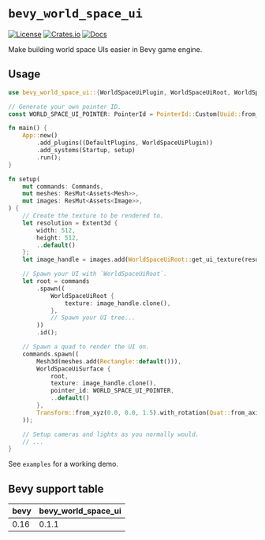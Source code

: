 # `bevy_world_space_ui`

[![License](https://img.shields.io/badge/license-MIT%2FApache-blue.svg)](https://github.com/Katsutoshii/bevy_world_space_ui#license)
[![Crates.io](https://img.shields.io/crates/v/bevy_world_space_ui.svg)](https://crates.io/crates/bevy_world_space_ui)
[![Docs](https://docs.rs/bevy_world_space_ui/badge.svg)](https://docs.rs/bevy_world_space_ui/latest/bevy_world_space_ui/)

Make building world space UIs easier in Bevy game engine.

## Usage

```rs
use bevy_world_space_ui::{WorldSpaceUiPlugin, WorldSpaceUiRoot, WorldSpaceUiSurface};

// Generate your own pointer ID.
const WORLD_SPACE_UI_POINTER: PointerId = PointerId::Custom(Uuid::from_u128(123));

fn main() {
    App::new()
        .add_plugins((DefaultPlugins, WorldSpaceUiPlugin))
        .add_systems(Startup, setup)
        .run();
}

fn setup(
    mut commands: Commands,
    mut meshes: ResMut<Assets<Mesh>>,
    mut images: ResMut<Assets<Image>>,
) {
    // Create the texture to be rendered to.
    let resolution = Extent3d {
        width: 512,
        height: 512,
        ..default()
    };
    let image_handle = images.add(WorldSpaceUiRoot::get_ui_texture(resolution));

    // Spawn your UI with `WorldSpaceUiRoot`.
    let root = commands
        .spawn((
            WorldSpaceUiRoot {
                texture: image_handle.clone(),
            },
            // Spawn your UI tree...
        ))
        .id();

    // Spawn a quad to render the UI on.
    commands.spawn((
        Mesh3d(meshes.add(Rectangle::default())),
        WorldSpaceUiSurface {
            root,
            texture: image_handle.clone(),
            pointer_id: WORLD_SPACE_UI_POINTER,
            ..default()
        },
        Transform::from_xyz(0.0, 0.0, 1.5).with_rotation(Quat::from_axis_angle(Vec3::X, PI / 8.)),
    ));

    // Setup cameras and lights as you normally would.
    // ...
}

```

See `examples` for a working demo.

## Bevy support table

| bevy | bevy_world_space_ui  |
| ---- | -------------------- |
| 0.16 | 0.1.1                |
